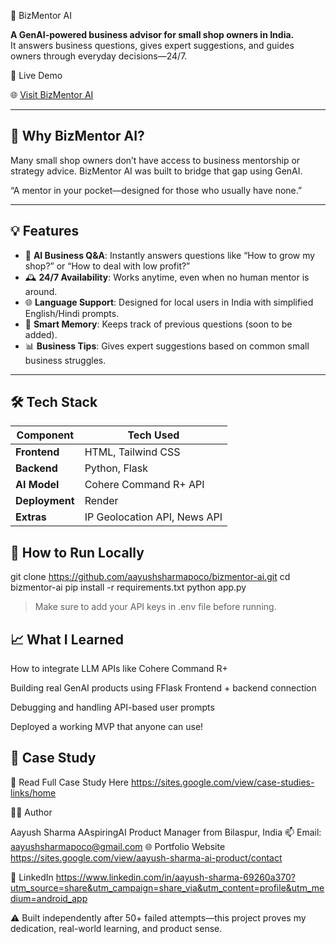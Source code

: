 🧠 BizMentor AI

**A GenAI-powered business advisor for small shop owners in India.**  
It answers business questions, gives expert suggestions, and guides owners through everyday decisions—24/7.

🚀 Live Demo

🌐 [Visit BizMentor AI](https://bizmentor-ai.onrender.com)

---

## 📌 Why BizMentor AI?

Many small shop owners don’t have access to business mentorship or strategy advice. BizMentor AI was built to bridge that gap using GenAI.

 “A mentor in your pocket—designed for those who usually have none.”

---

## 💡 Features

- 🧾 **AI Business Q&A**: Instantly answers questions like “How to grow my shop?” or “How to deal with low profit?”
- 🕰️ **24/7 Availability**: Works anytime, even when no human mentor is around.
- 🌐 **Language Support**: Designed for local users in India with simplified English/Hindi prompts.
- 🧠 **Smart Memory**: Keeps track of previous questions (soon to be added).
- 📊 **Business Tips**: Gives expert suggestions based on common small business struggles.

---

## 🛠 Tech Stack

| Component         | Tech Used                    |
|------------------|------------------------------|
| **Frontend**     | HTML, Tailwind CSS           |
| **Backend**      | Python, Flask                |
| **AI Model**     | Cohere Command R+ API        |
| **Deployment**   | Render                       |
| **Extras**       | IP Geolocation API, News API |

 
## 📝 How to Run Locally

git clone https://github.com/aayushsharmapoco/bizmentor-ai.git
cd bizmentor-ai
pip install -r requirements.txt
python app.py

> Make sure to add your API keys in .env file before running.





## 📈 What I  Learned

How to integrate LLM APIs like Cohere Command R+

Building real GenAI products using FFlask
Frontend + backend connection

Debugging and handling API-based user prompts

Deployed a working MVP that anyone can use!




## 📄 Case Study
📘 Read Full Case Study Here
https://sites.google.com/view/case-studies-links/home



👨‍💻 Author

Aayush Sharma
AAspiringAI Product Manager from Bilaspur, India
📫 Email: aayushsharmapoco@gmail.com
🌐 Portfolio Website https://sites.google.com/view/aayush-sharma-ai-product/contact

🔗 LinkedIn
https://www.linkedin.com/in/aayush-sharma-69260a370?utm_source=share&utm_campaign=share_via&utm_content=profile&utm_medium=android_app

⚠️ Built independently after 50+ failed attempts—this project proves my dedication, real-world learning, and product sense.
